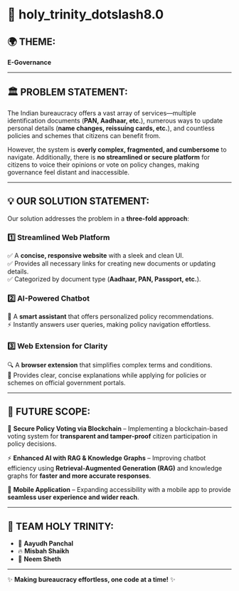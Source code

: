 # 🚀 holy_trinity_dotslash8.0  

## 🌍 THEME:  
**E-Governance**  

---  

## 🏛️ PROBLEM STATEMENT:  
The Indian bureaucracy offers a vast array of services—multiple identification documents (**PAN, Aadhaar, etc.**), numerous ways to update personal details (**name changes, reissuing cards, etc.**), and countless policies and schemes that citizens can benefit from.  

However, the system is **overly complex, fragmented, and cumbersome** to navigate. Additionally, there is **no streamlined or secure platform** for citizens to voice their opinions or vote on policy changes, making governance feel distant and inaccessible.  

---  

## 💡 OUR SOLUTION STATEMENT:  
Our solution addresses the problem in a **three-fold approach**:  

### 1️⃣ **Streamlined Web Platform**  
✅ A **concise, responsive website** with a sleek and clean UI.  
✅ Provides all necessary links for creating new documents or updating details.  
✅ Categorized by document type (**Aadhaar, PAN, Passport, etc.**).  

### 2️⃣ **AI-Powered Chatbot**  
🤖 A **smart assistant** that offers personalized policy recommendations.  
⚡ Instantly answers user queries, making policy navigation effortless.  

### 3️⃣ **Web Extension for Clarity**  
🔍 A **browser extension** that simplifies complex terms and conditions.  
📜 Provides clear, concise explanations while applying for policies or schemes on official government portals.  

---  

## 🔮 FUTURE SCOPE:  
🚀 **Secure Policy Voting via Blockchain** – Implementing a blockchain-based voting system for **transparent and tamper-proof** citizen participation in policy decisions.  

⚡ **Enhanced AI with RAG & Knowledge Graphs** – Improving chatbot efficiency using **Retrieval-Augmented Generation (RAG)** and knowledge graphs for **faster and more accurate responses**.  

📱 **Mobile Application** – Expanding accessibility with a mobile app to provide **seamless user experience and wider reach**.  

---  

## 👥 TEAM HOLY TRINITY:  
- 🎯 **Aayudh Panchal**  
- 🔥 **Misbah Shaikh**  
- 🚀 **Neem Sheth**  

---  

✨ **Making bureaucracy effortless, one code at a time!** ✨  
